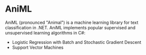 AniML
=====

AniML (pronounced "Animal") is a machine learning library for text classification in .NET.  AniML implements popular supervised and unsupervised learning algorithms in C#:

- Logistic Regression with Batch and Stochastic Gradient Descent
- Support Vector Machines
